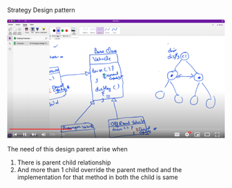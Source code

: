 Strategy Design pattern

![img.png](img.png)

The need of this design parent arise when
1) There is parent child relationship
2) And more than 1 child override the parent method and the implementation for that method in both the child is same
